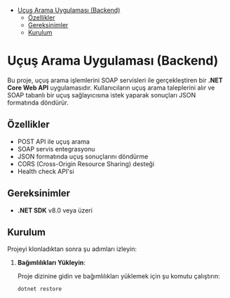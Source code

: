 - [Uçuş Arama Uygulaması (Backend)](#uçuş-arama-uygulaması-backend)
  - [Özellikler](#özellikler)
  - [Gereksinimler](#gereksinimler)
  - [Kurulum](#kurulum)

# Uçuş Arama Uygulaması (Backend)

Bu proje, uçuş arama işlemlerini SOAP servisleri ile gerçekleştiren bir **.NET Core Web API** uygulamasıdır. Kullanıcıların uçuş arama taleplerini alır ve SOAP tabanlı bir uçuş sağlayıcısına istek yaparak sonuçları JSON formatında döndürür.

## Özellikler

- POST API ile uçuş arama
- SOAP servis entegrasyonu
- JSON formatında uçuş sonuçlarını döndürme
- CORS (Cross-Origin Resource Sharing) desteği
- Health check API'si

## Gereksinimler

- **.NET SDK** v8.0 veya üzeri

## Kurulum

Projeyi klonladıktan sonra şu adımları izleyin:

1. **Bağımlılıkları Yükleyin**:

   Proje dizinine gidin ve bağımlılıkları yüklemek için şu komutu çalıştırın:

   ```bash
   dotnet restore
   ```
